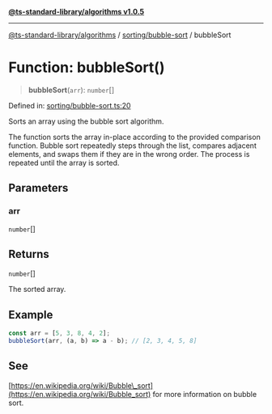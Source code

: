 [**@ts-standard-library/algorithms v1.0.5**](../../../README.md)

***

[@ts-standard-library/algorithms](../../../modules.md) / [sorting/bubble-sort](../README.md) / bubbleSort

# Function: bubbleSort()

> **bubbleSort**(`arr`): `number`[]

Defined in: [sorting/bubble-sort.ts:20](https://github.com/gabaudette/ts-stdlib/blob/7333da76bc775fbabd0907ad8519b912cfc2fe26/packages/algorithms/src/sorting/bubble-sort.ts#L20)

Sorts an array using the bubble sort algorithm.

The function sorts the array in-place according to the provided comparison function.
Bubble sort repeatedly steps through the list, compares adjacent elements, and swaps them if they are in the wrong order.
The process is repeated until the array is sorted.

## Parameters

### arr

`number`[]

## Returns

`number`[]

The sorted array.

## Example

```typescript
const arr = [5, 3, 8, 4, 2];
bubbleSort(arr, (a, b) => a - b); // [2, 3, 4, 5, 8]
```

## See

[https://en.wikipedia.org/wiki/Bubble\_sort](https://en.wikipedia.org/wiki/Bubble_sort) for more information on bubble sort.

